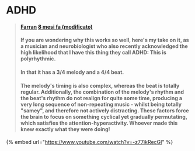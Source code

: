 # ADHD

> #### [Farran](https://www.youtube.com/channel/UCxqI1tcZwOMz92WP3OfoQUA) [8 mesi fa (modificato)](https://www.youtube.com/watch?v=-z77ikRecGI\&lc=UgxhCU43QYTV5F8qZXF4AaABAg)
>
> #### If you are wondering why this works so well, here's my take on it, as a musician and neurobiologist who also recently acknowledged the high likelihood that I have this thing they call ADHD: This is polyrhythmic.
>
> #### In that it has a 3/4 melody and a 4/4 beat.&#x20;
>
> #### The melody's timing is also complex, whereas the beat is totally regular. Additionally, the combination of the melody's rhythm and the beat's rhythm do not realign for quite some time, producing a very long sequence of non-repeating music - whilst being totally "samey", and therefore not actively distracting. These factors force the brain to focus on something cyclical yet gradually permutating, which satisfies the attention-hyperactivity. Whoever made this knew exactly what they were doing!

{% embed url="https://www.youtube.com/watch?v=-z77ikRecGI" %}

